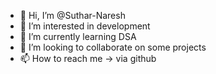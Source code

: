 - 👋 Hi, I’m @Suthar-Naresh
- 👀 I’m interested in development
- 🌱 I’m currently learning DSA
- 💞️ I’m looking to collaborate on some projects
- 📫 How to reach me -> via github

<!---
Suthar-Naresh/Suthar-Naresh is a ✨ special ✨ repository because its `README.md` (this file) appears on your GitHub profile.
You can click the Preview link to take a look at your changes.
--->
